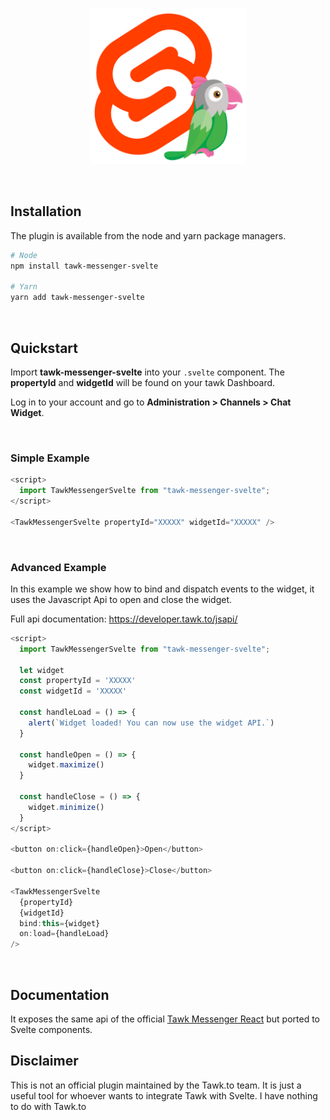 <p align="center">
  <img
    width="250"
    src="./static/tawk-svelte.png"
    alt="Tawk Svelte logo"
  >
</p>

<br/>

## Installation

The plugin is available from the node and yarn package managers.

```bash
# Node
npm install tawk-messenger-svelte

# Yarn
yarn add tawk-messenger-svelte
```

<br/>

## Quickstart

Import **tawk-messenger-svelte** into your `.svelte` component. The **propertyId** and **widgetId** will
be found on your tawk Dashboard.

Log in to your account and go to **Administration > Channels > Chat Widget**.

<br/>

### Simple Example

```js
<script>
  import TawkMessengerSvelte from "tawk-messenger-svelte";
</script>

<TawkMessengerSvelte propertyId="XXXXX" widgetId="XXXXX" />
```

<br/>

### Advanced Example

In this example we show how to bind and dispatch events to the widget,
it uses the Javascript Api to open and close the widget.

Full api documentation: https://developer.tawk.to/jsapi/

```js
<script>
  import TawkMessengerSvelte from "tawk-messenger-svelte";

  let widget
  const propertyId = 'XXXXX'
  const widgetId = 'XXXXX'

  const handleLoad = () => {
    alert(`Widget loaded! You can now use the widget API.`)
  }

  const handleOpen = () => {
    widget.maximize()
  }

  const handleClose = () => {
    widget.minimize()
  }
</script>

<button on:click={handleOpen}>Open</button>

<button on:click={handleClose}>Close</button>

<TawkMessengerSvelte
  {propertyId}
  {widgetId}
  bind:this={widget}
  on:load={handleLoad}
/>
```

<br/>

## Documentation

It exposes the same api of the official [Tawk Messenger React](https://github.com/tawk/tawk-messenger-react) but ported to Svelte components.

## Disclaimer

This is not an official plugin maintained by the Tawk.to team. It is just a useful tool for whoever wants to integrate Tawk with Svelte. I have nothing to do with Tawk.to
